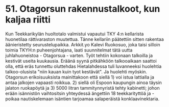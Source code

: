 


    
# 51. Otagorsun rakennustalkoot, kun kaljaa riitti

Kun Teekkarikylän huoltotalo valmistui vapautui TKY 4:n kellarista huonetilaa rättivaraston 
muutettua. Tänne kellariin päätettiin sitten rakentaa äänieristetty seurustelupaikka. Arkkit.yo Kalevi 
Ruokosuo, joka taisi silloin toimia TKYH:n puheenjohtajana, laati suunnitelmat tätä uutta 
juhlahuoneistoa - Otagorsua - varten. Työt tehtiin kokonaan talkoilla ja kestivät useita kuukausia. 
Eräänä syynä pitkähköön talkooaikaan saattoi olla, että eräs tunnettu oluttehdas Hietalahdessa tuli 
luvanneeksi huolehtia talkoo-olusista "niin kauan kuin tyot kestävät". Ja huolehti myöskin. Otagorsun 
erikoisuuksista mainittakoon että siellä 1) voi istua lattialla ja antaa jalkojen vapaasti roikkua. 2) siellä 
oli Espoon kaupungin ainoa täysin jalaton ruokapöytä ja 3) 5000 litran tammitynnyristä tehty kabinetti; 
johon erään isännistön vaihtositsin yhteydessä ängettiin 18 teekkarityttöä ja -poikaa nautiskelemaan 
isäntien tarjoamaa salaperäistä konklaavinektaria.
